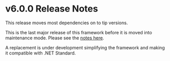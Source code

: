 # v6.0.0 Release Notes

This release moves most dependencies on to tip versions.

This is the last major release of this framework before it is moved into maintenance mode. Please see the [notes here](http://www.azurefromthetrenches.com/applictionsupport-update/).

A replacement is under development simplifying the framework and making it compatible with .NET Standard.